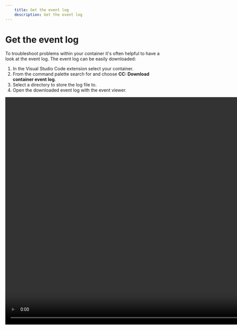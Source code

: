 ```yaml
---
    title: Get the event log
    description: Get the event log
---
```


# Get the event log

To troubleshoot problems within your container it's often helpful to have a look at the event log. The event log can be easily downloaded:

1. In the Visual Studio Code extension select your container.
1. From the command palette search for and choose **CC: Download container event log**.
1. Select a directory to store the log file to.
1. Open the downloaded event log with the event viewer.

<video width="1280px" height="720px" controls>
  <source src="../media/event-log.mp4" type="video/mp4">
  Your browser does not support the video tag.
</video>
